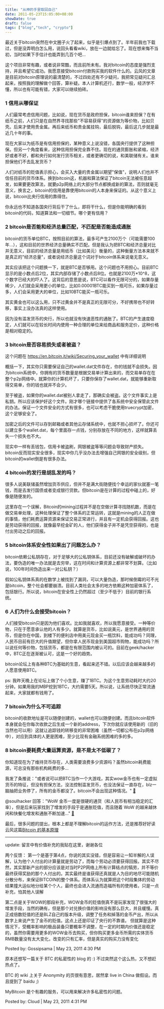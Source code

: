 ```yaml
---
title: "从神的手里取回自己"
date: 2011-05-23T15:05:00+08:00
showDate: true
draft: false
tags: ["blog","tech", "crypto"]
---
```


最近关于bitcoin突然在中文圈子火了起来，似乎是引爆点到了。半年前我也下载过，但是没弄明白怎么用，说回头看看wiki，放在一边就给忘了。现在想来悔不当初，当时如果下手估计也能弄到几百个吧...

这个项目非常有趣，或者说非常酷，而且前所未有。我对bitcoin的态度是强烈支持，并且希望它成功。我愿意接受bitcoin付款购买我的软件什么的。云风的文章是目前对bitcoin原理说的最清楚的，不过四处还有不少疑问，我把常见疑问汇总起来，按照我的理解做个回答，算补疑。本人计算机还行，数学一般，经济学不懂，所以也有可能有错，大家可以继续拍砖。

### 1 信用从哪保证

人们最常考虑信用问题，比如说，现在货币是政府担保，bitcoin谁来担保？在有纸币之前，人们只是在自然界寻找那些"不容易获得"的资源做为等价物，比如贝壳。后来才使用贵金属。再后来纸币和贵金属挂钩，最后脱钩，最后这几步就是最近几十年的事。

现在大家以为纸币是有信用担保的，某种意义上说没错，各国央行提供了这种担保。但另一个角度看来，这种信用担保完全靠不住。现在的通货膨胀和紧缩，经济好或者不好，都和央行如何发行货币相关，或者更确切的说，和美联储有关。谁来担保他们不去乱发货币？

人们对纸币的贬值表示担心，会买入大量的贵金属以期望"保值"，说明人们也并不信任目前的货币体系。换到bitcoin这，机器和算法保证了bitcoin无法被任意超发，如果要更改算法，就要p2p网络上的大部分节点都换成新的算法，否则就毫无意义，换言之，bitcoin的信用是靠使用bitcoin的人本身来保证的。从这个意义上说，bitcoin比央行信用的靠得住。

你永远也不知道各国央行背后干了什么，即将干什么，但是你能明确的看到bitcoin的代码，知道算法和一切细节。哪个更有信用？

### 2 bitcoin是否能和经济总量匹配，不匹配是否能造成通胀

bitcoin的货币单位BTC，按照目前的算法，最多可产生2100万个（可能需要100年...），这和目前的世界经济总量确实不匹配。但是我认为把BTC和经济总量对比并无意义，目前的经济总量是用纸币（比如美元）衡量的，这种衡量方法本来就不是真正的"经济总量"，或者说经济总量这个词对于bitcoin体系来说毫无意义。

其实应该把这个问题换一下，就是BTC是否够用。这个问题也不用担心。目前BTC显示的是小数点后2位，其实内部存储了小数点后8位。也就是2100万*10^8，这个数字已经大的吓人了。这背后的意思是说，BTC可以看作无限可分的，如果存量稀少，人们就会采用更小的单位，比如0.00001BTC能买到一瓶可乐，如果存量过多，人们会采用更大的单位，比如10BTC能买一瓶可乐。

其实黄金也可以这么用，只不过黄金并不是真正的无限可分，不好携带也不好转移，事实上没办法真的这样使用。

因为没有滥发货币的央行，所以也就没有快速恶性的通胀了。BTC的产生速度稳定，人们就可以在较长时间内使用一种合理的单位来给商品和服务定价，这种价格是相对稳定的。

### 3 bitcoin是否容易损失或者被盗？

这个问题在 https://en.bitcoin.it/wiki/Securing_your_wallet 中有详细说明

概括一下，其实你只需要保证自己的wallet.dat文件存在，你的钱就不会损失。因为bitcoin系统中，你拥有的货币数量是根据交易单计算出来的，而交易单存在在整个p2p网络中。就算你的计算机坏了，只要你保存了wallet.dat，就能够重新取得交易单，你的钱也就并不会少。

至于被盗，如果你的wallet.dat被别人拿走了，那确实会被盗。这个文件事实上是私钥。所以应该保护好这个文件。刚才哪个链接中提供了各系统中安全保管此文件的办法。保证一个文件安全的方式有很多，也可以考虑干脆使用truecrypt加密，这个足够安全了。

加密之后的文件可以存到邮箱或者其他云存储系统中，也就不担心损坏了。你还可以建立多个wallet.dat，每个里面存一点钱，分别存放在不同的地方，这样就算丢失一个损失也不大。

现实中一样有丢钱包，信用卡被盗刷，网银被盗等等问题会导致财产损失。bitcoin反而现实安全很多，现实中你几乎没办法去增强自己网银的安全级别，但bitcoin的wallet倒是有很多办法。

### 4 bitcoin的发行是胡乱发的吗？

很多人说美联储虽然增加货币供应，但并不是满大街随便找个幸运的家伙就塞一笔钱，而是去发行国债或者变成银行贷款。但bitcoin是在计算的过程中碰上的，好像是随便发的。

这里存在一个误解，Bitcoin的mining过程并不是在空做计算寻找随机数，而是在做交易单处理，这种处理保证了整个体系的正常运转，这就是mining的人正在做的事情，他们耗费运算资源来保证交易正常进行，并且有一定机会获得回报。这也是劳动获得的回报，就像最早挖金矿的人，他们获得金子并不是凭空获得的，也是付出劳动之后的回报。


### 5 bitcoin体系安全性如果出了问题怎么办？

bitcoin依赖公私钥存在，对于足够大的公私钥体系，目前还没有破解或破坏的办法，要伪造的唯一办法就是去穷举，这在时间和计算资源上都非常不划算。（比如说，100年时间伪造出来一对公私钥？）

假如公私钥体系真的在数学上被找到了漏洞，可以大量伪造，那时候倒霉的可不光是bitcoin，整个社会都要崩溃。目前人类社会太多的地方依赖这种加密体系了，包括银行。所以说，bitcoin在安全性上仍然超过（至少不低于）目前的银行系统。

### 6 人们为什么会接受bitcoin？

人们接受bitcoin只是因为他们喜欢。比如我就喜欢，所以我愿意接受。一种等价物，只在于愿意承认他的人有多少。就算是货币，比如说美元，是世界通用的货币，但是你在中国，到楼下的便利店中用美元现金买一瓶饮料，能成功吗？同理，人民币目前有巨大的升值期望，但你拿人民币现金到美国超市购物，能成功吗？所以说任何等价物，包括货币，都是在有限范围内被认可的。目前在geek/hacker中，BTC正在逐渐被认可，这是一个好的趋势。

bitcoin论坛上有各种BTC为基础的生意，看起来还不错。以后应该会越来越多的人愿意使用BTC。

ps: 我昨天晚上在论坛上做了个小生意，赚了1BTC。为这个生意劳动耗时大约20分钟。如果用我的MBP挖到1BTC，大约需要5天。所以说，让系统尽快正常流通起来，大家就都有钱用了。

### 7 bitcoin为什么不可追踪

bitcoin的收款地址是可以随便创建的，wallet也可以随便创建。而且bitcoin软件本身就会在你每次收款之后生成一个新的address，下次你就应该使用新的（旧的当然也可以用）这就让追踪钱的转移变的非常困难（虽然一切都公布在p2p网络中），对应到具体的人更是困难，至少比现有金融系统困难的多的多。

### 8 bitcoin要耗费大量运算资源，是不是太不低碳了？

你知道现在为了维持货币存在，人类需要浪费多少资源吗？虽然bitcoin耗费能源，可总没有那些机构耗费的多...

我发了条推说："或者说可以把BTC当作一个大游戏，其实wow金币也有一定虚拟货币的特征，但没有担保方法，没法控制滥发货币，也没法保证一直存在，blz一脑抽把业务停了，所有的金币都没了。bitcoin不会出现这种情况。" [🔗](https://twitter.com/virushuo/status/72564906230165504)

@soulhacker 回答："WoW 金币一度是很硬的通货（和人民币有相当稳定的汇率），但是后来玩家找到了增发的手段于是通胀贬值，而且随着 WoW 的越来越休闲和快餐化增发和通胀不断加速..." [🔗](https://twitter.com/soulhacker/status/72569083278798848)


最后，很多问题的提出，根本上都是不理解bitcoin的运作方法，还是推荐好好读云风这篇[Bitcoin 的基本原理](https://blog.codingnow.com/2011/05/bitcoin.html)

------

update: 留言中有价值补充的我贴在这里，谢谢各位

两个反馈：
第一个是基于第4点，你说的其实没错，但是容易让一知半解的人误解，认为他个人付出的计算量就是劳动了，而每个劳动必须要获得回报。其实不尽然，其实那新产出的部分应该是对当时P2P网络上所有计算结点的犒劳，并不等价最终获得奖励的那个人付出的。其实最终是谁获得还真就是人为目的地尽可能随机分散分布，来保证BITCOIN的整个体系。而体系认为就算把这个时段集体的劳动结果撞大运似地分给某个个人，最终也会进入流通而造福所有的使用者。只是一点补充，怕其他人误解

第二点是关于WOW的那段补充，WOW金币的贬值倒真不是玩家发现了很强大的增发手段，当然的确有，但是那个对兑换价值的影响没有那么巨大，并且缓慢。真正成倍数贬值的还是BLZ自己的版本升级，调整了任务和掉落的金币产出，所以从数字上来说产生了金币的贬值。这点上还是印证了央行的不靠谱。 但就算是这种情况下，受概率影响的极品装备只要概率不调整，在一定的时期内价值还是稳定的，虽然你需要用更多的WOW金币去购买，但你购买更多金币所需的实体货币RMB数量没有太大变化，改变的只有汇率，但是真实的购买力没有变化

Posted by: Gossipsama | May 23, 2011 4:30 PM

原本还想写一篇关于 BTC 的私密性的 blog 的 :) 不过突然这个这么热，又不想赶热点了。

BTC 的 wiki 上关于 Anonymity 的页很有意思，居然拿 live in China 做假设。而且提到了 baidu ;)

MyBitcoin 是个有趣的服务，可以用来解决许多私密性的问题。

Posted by: Cloud | May 23, 2011 4:31 PM

